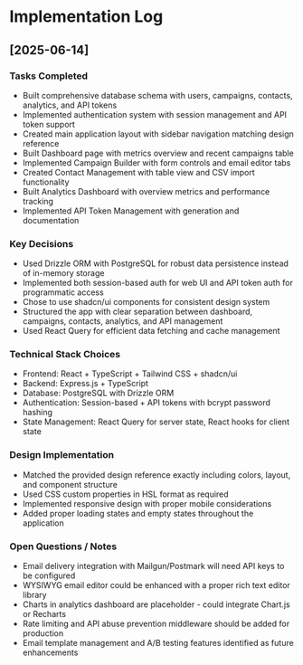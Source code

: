# Implementation Log

## [2025-06-14]

### Tasks Completed
- Built comprehensive database schema with users, campaigns, contacts, analytics, and API tokens
- Implemented authentication system with session management and API token support
- Created main application layout with sidebar navigation matching design reference
- Built Dashboard page with metrics overview and recent campaigns table
- Implemented Campaign Builder with form controls and email editor tabs
- Created Contact Management with table view and CSV import functionality
- Built Analytics Dashboard with overview metrics and performance tracking
- Implemented API Token Management with generation and documentation

### Key Decisions
- Used Drizzle ORM with PostgreSQL for robust data persistence instead of in-memory storage
- Implemented both session-based auth for web UI and API token auth for programmatic access
- Chose to use shadcn/ui components for consistent design system
- Structured the app with clear separation between dashboard, campaigns, contacts, analytics, and API management
- Used React Query for efficient data fetching and cache management

### Technical Stack Choices
- Frontend: React + TypeScript + Tailwind CSS + shadcn/ui
- Backend: Express.js + TypeScript
- Database: PostgreSQL with Drizzle ORM
- Authentication: Session-based + API tokens with bcrypt password hashing
- State Management: React Query for server state, React hooks for client state

### Design Implementation
- Matched the provided design reference exactly including colors, layout, and component structure
- Used CSS custom properties in HSL format as required
- Implemented responsive design with proper mobile considerations
- Added proper loading states and empty states throughout the application

### Open Questions / Notes
- Email delivery integration with Mailgun/Postmark will need API keys to be configured
- WYSIWYG email editor could be enhanced with a proper rich text editor library
- Charts in analytics dashboard are placeholder - could integrate Chart.js or Recharts
- Rate limiting and API abuse prevention middleware should be added for production
- Email template management and A/B testing features identified as future enhancements
